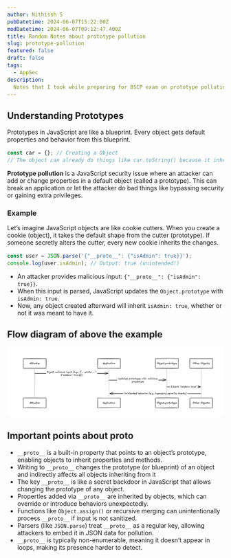 ```yaml
---
author: Nithissh S
pubDatetime: 2024-06-07T15:22:00Z
modDatetime: 2024-06-07T09:12:47.400Z
title: Random Notes about prototype pollution
slug: prototype-pollution
featured: false
draft: false
tags:
  - AppSec
description:
  Notes that I took while preparing for BSCP exam on prototype pollution lab
---
```


## Understanding Prototypes

Prototypes in JavaScript are like a blueprint. Every object gets default properties and behavior from this blueprint.

  

```js
const car = {}; // Creating a Object 
// The object can already do things like car.toString() because it inherits this ability from the prototype (Object.prototype).
```

**Prototype pollution** is a JavaScript security issue where an attacker can add or change properties in a default object (called a prototype). This can break an application or let the attacker do bad things like bypassing security or gaining extra privileges.
 

### Example


Let’s imagine JavaScript objects are like cookie cutters. When you create a cookie (object), it takes the default shape from the cutter (prototype). If someone secretly alters the cutter, every new cookie inherits the changes.

  

```js
const user = JSON.parse('{"__proto__": {"isAdmin": true}}');
console.log(user.isAdmin); // Output: true (unintended!)
```

  

- An attacker provides malicious input: `{"__proto__": {"isAdmin": true}}`.
- When this input is parsed, JavaScript updates the `Object.prototype` with `isAdmin: true`.
- Now, any object created afterward will inherit `isAdmin: true`, whether or not it was meant to have it.
 

## Flow diagram of above the example


![](../../assets/images/proto.png)

  

## Important points about **__proto__**


- `__proto__` is a built-in property that points to an object’s prototype, enabling objects to inherit properties and methods.
- Writing to `__proto__` changes the prototype (or blueprint) of an object and indirectly affects all objects inheriting from it
- The key `__proto__` is like a secret backdoor in JavaScript that allows changing the prototype of any object.
- Properties added via `__proto__` are inherited by objects, which can override or introduce behaviors unexpectedly.
- Functions like `Object.assign()` or recursive merging can unintentionally process `__proto__` if input is not sanitized.
- Parsers (like `JSON.parse`) treat `__proto__` as a regular key, allowing attackers to embed it in JSON data for pollution.
- `__proto__` is typically non-enumerable, meaning it doesn’t appear in loops, making its presence harder to detect.